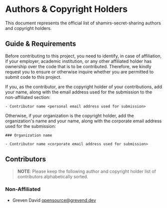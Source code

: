 # Authors & Copyright Holders

This document represents the official list of shamirs-secret-sharing authors
 and copyright holders.

## Guide & Requirements

Before contributing to this project, you need to identify, in case of
 affiliation, if your employer, academic institution, or any other affiliated
 holder has ownership over the code that is to be contributed. Therefore, we
 kindly request you to ensure or otherwise inquire whether you are permitted to
 submit code to this project.

If you, as the contributor, are the copyright holder of your contributions, add
 your name, along with the email address used for the submission to the
 non-affiliated section:

```text
- Contributor name <personal email address used for submission>
```

Otherwise, if your organization is the copyright holder, add the organization's
 name and your name, along with the corporate email address used for the
 submission:

```text
### Organization name
    
- Contributor name <corporate email address used for submission>
```

## Contributors

> **NOTE**: Please keep the following author and copyright holder list of
 contributors alphabetically sorted.

### Non-Affiliated

- Greven David <opensource@grevend.dev>
